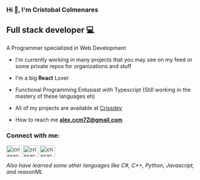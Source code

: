 ### Hi 👋, I'm Cristobal Colmenares

## Full stack developer 💻

A Programmer specialized in Web Development

- I'm currently working in many projects that you may see on my feed or some private repos for organizations and stuff

- I'm a big **React** Lover

- Functional Programming Entusiast with Typescript
(Still working in the mastery of these languages eh)

- All of my projects are available at [Crissdev](https://crissdev.vercel.app/)

- How to reach me **alex.ccm7Z@gmail.com**

<h3 align="left">Connect with me:</h3>
<p align="left">
<a href="https://twitter.com/crissacm1" target="blank"><img align="center" src="https://raw.githubusercontent.com/rahuldkjain/github-profile-readme-generator/master/src/images/icons/Social/twitter.svg" alt="crissacm1" height="30" width="40" /></a>
<a href="https://linkedin.com/in/crissacm" target="blank"><img align="center" src="https://raw.githubusercontent.com/rahuldkjain/github-profile-readme-generator/master/src/images/icons/Social/linked-in-alt.svg" alt="crissacm" height="30" width="40" /></a>
<a href="https://instagram.com/crissacm1" target="blank"><img align="center" src="https://raw.githubusercontent.com/rahuldkjain/github-profile-readme-generator/master/src/images/icons/Social/instagram.svg" alt="crissacm1" height="30" width="40" /></a>
</p>

_Also have learned some other languages like C#, C++, Python, Javascript, and reasonML_
